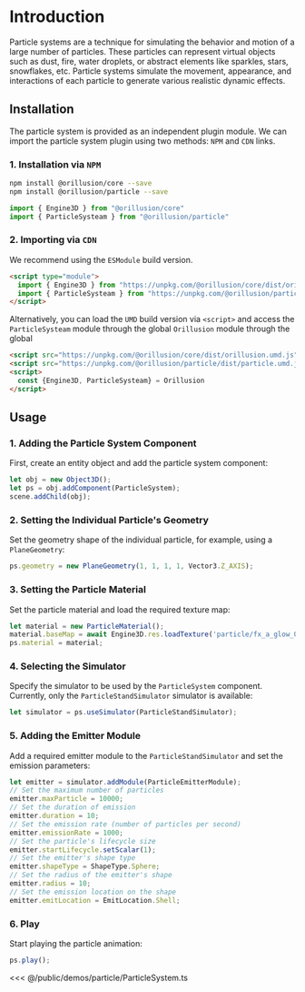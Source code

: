 # Introduction
Particle systems are a technique for simulating the behavior and motion of a large number of particles. These particles can represent virtual objects such as dust, fire, water droplets, or abstract elements like sparkles, stars, snowflakes, etc. Particle systems simulate the movement, appearance, and interactions of each particle to generate various realistic dynamic effects.

## Installation
The particle system is provided as an independent plugin module. We can import the particle system plugin using two methods: `NPM` and `CDN` links.

### 1. Installation via `NPM` 
```bash
npm install @orillusion/core --save
npm install @orillusion/particle --save
```
```ts
import { Engine3D } from "@orillusion/core"
import { ParticleSysteam } from "@orillusion/particle"
```

### 2. Importing via `CDN`
We recommend using the `ESModule` build version.
```html
<script type="module">
  import { Engine3D } from "https://unpkg.com/@orillusion/core/dist/orillusion.es.js" 
  import { ParticleSysteam } from "https://unpkg.com/@orillusion/particle/dist/particle.es.js" 
</script>
```

Alternatively, you can load the `UMD` build version via `<script>` and access the `ParticleSysteam` module through the global `Orillusion` module through the global
```html
<script src="https://unpkg.com/@orillusion/core/dist/orillusion.umd.js"></script>
<script src="https://unpkg.com/@orillusion/particle/dist/particle.umd.js"></script>
<script>
  const {Engine3D, ParticleSysteam} = Orillusion
</script>
```

## Usage
### 1. Adding the Particle System Component
First, create an entity object and add the particle system component:
```ts
let obj = new Object3D();
let ps = obj.addComponent(ParticleSystem);
scene.addChild(obj);
```

### 2. Setting the Individual Particle's Geometry
Set the geometry shape of the individual particle, for example, using a `PlaneGeometry`:
```ts
ps.geometry = new PlaneGeometry(1, 1, 1, 1, Vector3.Z_AXIS);
```

### 3. Setting the Particle Material
Set the particle material and load the required texture map:
```ts
let material = new ParticleMaterial();
material.baseMap = await Engine3D.res.loadTexture('particle/fx_a_glow_003.png');
ps.material = material;
```

### 4. Selecting the Simulator
Specify the simulator to be used by the `ParticleSystem` component. Currently, only the `ParticleStandSimulator` simulator is available:
```ts
let simulator = ps.useSimulator(ParticleStandSimulator);
```

### 5. Adding the Emitter Module
Add a required emitter module to the `ParticleStandSimulator` and set the emission parameters:
```ts
let emitter = simulator.addModule(ParticleEmitterModule);
// Set the maximum number of particles
emitter.maxParticle = 10000;
// Set the duration of emission
emitter.duration = 10;
// Set the emission rate (number of particles per second)
emitter.emissionRate = 1000;
// Set the particle's lifecycle size
emitter.startLifecycle.setScalar(1);
// Set the emitter's shape type
emitter.shapeType = ShapeType.Sphere;
// Set the radius of the emitter's shape
emitter.radius = 10;
// Set the emission location on the shape
emitter.emitLocation = EmitLocation.Shell;
```

### 6. Play
Start playing the particle animation:
```ts
ps.play();
```

<Demo :height="500" src="/demos/particle/ParticleSystem.ts"></Demo>

<<< @/public/demos/particle/ParticleSystem.ts
